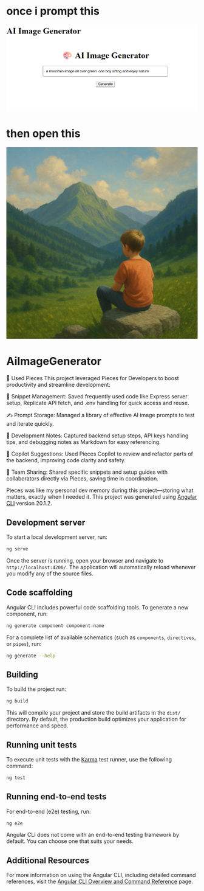 # once i prompt this
![logo](https://github.com/ekramzafar/ai-image-genrator/blob/main/Screenshot%202025-07-25%20161605.png)

# then open this
![logo](https://github.com/ekramzafar/ai-image-genrator/blob/main/mountain.png)
# AiImageGenerator
🧩 Used Pieces
This project leveraged Pieces for Developers to boost productivity and streamline development:

🔖 Snippet Management: Saved frequently used code like Express server setup, Replicate API fetch, and .env handling for quick access and reuse.

✍️ Prompt Storage: Managed a library of effective AI image prompts to test and iterate quickly.

📝 Development Notes: Captured backend setup steps, API keys handling tips, and debugging notes as Markdown for easy referencing.

🤖 Copilot Suggestions: Used Pieces Copilot to review and refactor parts of the backend, improving code clarity and safety.

🤝 Team Sharing: Shared specific snippets and setup guides with collaborators directly via Pieces, saving time in coordination.

Pieces was like my personal dev memory during this project—storing what matters, exactly when I needed it.
This project was generated using [Angular CLI](https://github.com/angular/angular-cli) version 20.1.2.

## Development server

To start a local development server, run:

```bash
ng serve
```

Once the server is running, open your browser and navigate to `http://localhost:4200/`. The application will automatically reload whenever you modify any of the source files.

## Code scaffolding

Angular CLI includes powerful code scaffolding tools. To generate a new component, run:

```bash
ng generate component component-name
```

For a complete list of available schematics (such as `components`, `directives`, or `pipes`), run:

```bash
ng generate --help
```

## Building

To build the project run:

```bash
ng build
```

This will compile your project and store the build artifacts in the `dist/` directory. By default, the production build optimizes your application for performance and speed.

## Running unit tests

To execute unit tests with the [Karma](https://karma-runner.github.io) test runner, use the following command:

```bash
ng test
```

## Running end-to-end tests

For end-to-end (e2e) testing, run:

```bash
ng e2e
```

Angular CLI does not come with an end-to-end testing framework by default. You can choose one that suits your needs.

## Additional Resources

For more information on using the Angular CLI, including detailed command references, visit the [Angular CLI Overview and Command Reference](https://angular.dev/tools/cli) page.
